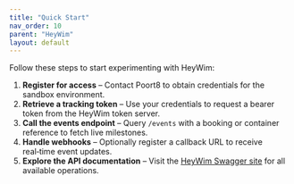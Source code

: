 ```yaml
---
title: "Quick Start"
nav_order: 10
parent: "HeyWim"
layout: default
---
```


Follow these steps to start experimenting with HeyWim:

1. **Register for access** – Contact Poort8 to obtain credentials for the sandbox environment.
2. **Retrieve a tracking token** – Use your credentials to request a bearer token from the HeyWim token server.
3. **Call the events endpoint** – Query `/events` with a booking or container reference to fetch live milestones.
4. **Handle webhooks** – Optionally register a callback URL to receive real‑time event updates.
5. **Explore the API documentation** – Visit the [HeyWim Swagger site](https://poort8.github.io/Poort8.HeyWim.Swagger/) for all available operations.
